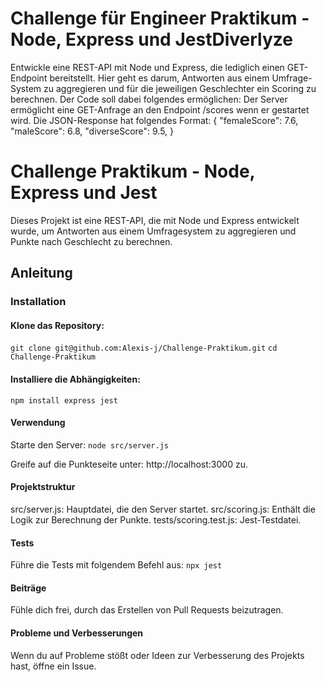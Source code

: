# Challenge für Engineer Praktikum - Node, Express und JestDiverlyze

Entwickle eine REST-API mit Node und Express, die lediglich einen GET-Endpoint bereitstellt.
Hier geht es darum, Antworten aus einem Umfrage-System zu aggregieren und für die
jeweiligen Geschlechter ein Scoring zu berechnen. Der Code soll dabei folgendes ermöglichen:
Der Server ermöglicht eine GET-Anfrage an den Endpoint /scores wenn er gestartet wird.
Die JSON-Response hat folgendes Format:
{
"femaleScore": 7.6,
"maleScore": 6.8,
"diverseScore": 9.5,
}



# Challenge Praktikum - Node, Express und Jest

Dieses Projekt ist eine REST-API, die mit Node und Express entwickelt wurde,
um Antworten aus einem Umfragesystem zu aggregieren und Punkte nach Geschlecht zu berechnen.

## Anleitung

### Installation
#### Klone das Repository:

  `git clone git@github.com:Alexis-j/Challenge-Praktikum.git`
  `cd Challenge-Praktikum`

#### Installiere die Abhängigkeiten:

  `npm install express jest`

#### Verwendung
Starte den Server:
  `node src/server.js`

Greife auf die Punkteseite unter: http://localhost:3000 zu.


#### Projektstruktur
  src/server.js: Hauptdatei, die den Server startet.
  src/scoring.js: Enthält die Logik zur Berechnung der Punkte.
  tests/scoring.test.js: Jest-Testdatei.

#### Tests
Führe die Tests mit folgendem Befehl aus:
  `npx jest`

#### Beiträge
  Fühle dich frei, durch das Erstellen von Pull Requests beizutragen.

#### Probleme und Verbesserungen
  Wenn du auf Probleme stößt oder Ideen zur Verbesserung des Projekts hast, öffne ein Issue.
